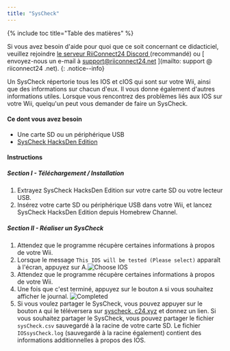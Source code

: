 ```yaml
---
title: "SysCheck"
---
```


{% include toc title="Table des matières" %}

Si vous avez besoin d'aide pour quoi que ce soit concernant ce didacticiel, veuillez rejoindre [ le serveur RiiConnect24 Discord ](https://discord.gg/rc24) (recommandé) ou \[ envoyez-nous un e-mail à support@riiconnect24.net \](mailto: support @ riiconnect24 .net).
{: .notice--info}

Un SysCheck répertorie tous les IOS et cIOS qui sont sur votre Wii, ainsi que des informations sur chacun d'eux. Il vous donne également d'autres informations utiles. Lorsque vous rencontrez des problèmes liés aux IOS sur votre Wii, quelqu'un peut vous demander de faire un SysCheck.

#### Ce dont vous avez besoin

* Une carte SD ou un périphérique USB
* [SysCheck HacksDen Edition](https://hbb1.oscwii.org/hbb/SysCheckHDE/SysCheckHDE.zip)

#### Instructions
##### Section I - Téléchargement / Installation

1. Extrayez SysCheck HacksDen Edition sur votre carte SD ou votre lecteur USB.
2. Insérez votre carte SD ou périphérique USB dans votre Wii, et lancez SysCheck HacksDen Edition depuis Homebrew Channel.

##### Section II - Réaliser un SysCheck

1. Attendez que le programme récupère certaines informations à propos de votre Wii.
2. Lorsque le message `This IOS will be tested (Please select)` apparaît à l'écran, appuyez sur A.![Choose IOS](/images/SysCheck/1.png)
3. Attendez que le programme récupère certaines informations à propos de votre Wii.
4. Une fois que c'est terminé, appuyez sur le bouton `A` si vous souhaitez afficher le journal. ![Completed](/images/SysCheck/2.png)
5. Si vous voulez partager le SysCheck, vous pouvez appuyer sur le bouton `A` qui le téléversera sur [syscheck. c24.xyz](https://syscheck.rc24.xyz/) et donnez un lien. Si vous souhaitez partager le SysCheck, vous pouvez partager le fichier `sysCheck.csv` sauvegardé à la racine de votre carte SD. Le fichier `IOSsysCheck.log` (sauvegardé à la racine également) contient des informations additionnelles à propos des IOS.
